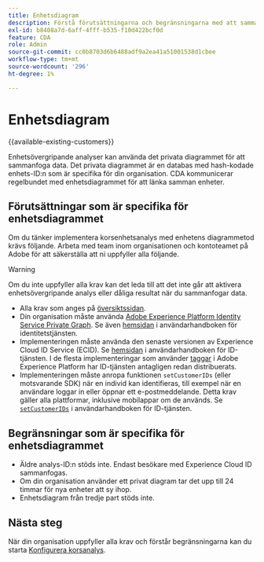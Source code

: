 ```yaml
---
title: Enhetsdiagram
description: Förstå förutsättningarna och begränsningarna med att sammanfoga data med enhetsdiagrammet.
exl-id: b8408a7d-6aff-4fff-b535-f10d422bcf0d
feature: CDA
role: Admin
source-git-commit: cc0b8703d6b6488adf9a2ea41a51001538d1cbee
workflow-type: tm+mt
source-wordcount: '296'
ht-degree: 1%

---
```



# Enhetsdiagram

{{available-existing-customers}}

Enhetsövergripande analyser kan använda det privata diagrammet för att sammanfoga data. Det privata diagrammet är en databas med hash-kodade enhets-ID:n som är specifika för din organisation. CDA kommunicerar regelbundet med enhetsdiagrammet för att länka samman enheter.

## Förutsättningar som är specifika för enhetsdiagrammet

Om du tänker implementera korsenhetsanalys med enhetens diagrammetod krävs följande. Arbeta med team inom organisationen och kontoteamet på Adobe för att säkerställa att ni uppfyller alla följande.

>[!WARNING]
>
>Om du inte uppfyller alla krav kan det leda till att det inte går att aktivera enhetsövergripande analys eller dåliga resultat när du sammanfogar data.
>

* Alla krav som anges på [översiktssidan](overview.md).
* Din organisation måste använda [Adobe Experience Platform Identity Service Private Graph](https://business.adobe.com/products/experience-platform/identity-service.html). Se även [hemsidan](https://experienceleague.adobe.com/docs/experience-platform/identity/home.html?lang=sv) i användarhandboken för identitetstjänsten.
* Implementeringen måste använda den senaste versionen av Experience Cloud ID Service (ECID). Se [hemsidan](https://experienceleague.adobe.com/docs/id-service/using/home.html?lang=sv-SE) i användarhandboken för ID-tjänsten. I de flesta implementeringar som använder [taggar](https://experienceleague.adobe.com/docs/experience-platform/tags/home.html?lang=sv-SE) i Adobe Experience Platform har ID-tjänsten antagligen redan distribuerats.
* Implementeringen måste anropa funktionen `setCustomerIDs` (eller motsvarande SDK) när en individ kan identifieras, till exempel när en användare loggar in eller öppnar ett e-postmeddelande. Detta krav gäller alla plattformar, inklusive mobilappar om de används. Se [`setCustomerIDs`](https://experienceleague.adobe.com/docs/id-service/using/id-service-api/methods/setcustomerids.html?lang=sv-SE) i användarhandboken för ID-tjänsten.

## Begränsningar som är specifika för enhetsdiagrammet

* Äldre analys-ID:n stöds inte. Endast besökare med Experience Cloud ID sammanfogas.
* Om din organisation använder ett privat diagram tar det upp till 24 timmar för nya enheter att sy ihop.
* Enhetsdiagram från tredje part stöds inte.

## Nästa steg

När din organisation uppfyller alla krav och förstår begränsningarna kan du starta [Konfigurera korsanalys](setup.md).
